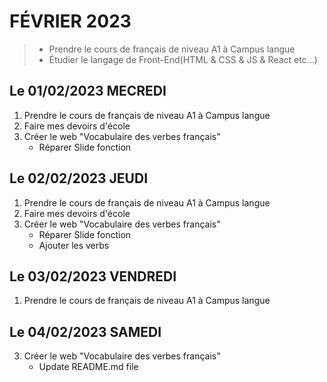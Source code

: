 # FÉVRIER 2023
> - Prendre le cours de français de niveau A1 à Campus langue 
> - Étudier le langage de Front-End(HTML & CSS & JS & React etc...)

## Le 01/02/2023 MECREDI
1. Prendre le cours de français de niveau A1 à Campus langue
2. Faire mes devoirs d'école
3. Créer le web "Vocabulaire des verbes français"
    - Réparer Slide fonction

## Le 02/02/2023 JEUDI
1. Prendre le cours de français de niveau A1 à Campus langue
2. Faire mes devoirs d'école
3. Créer le web "Vocabulaire des verbes français"
    - Réparer Slide fonction
    - Ajouter les verbs

## Le 03/02/2023 VENDREDI
1. Prendre le cours de français de niveau A1 à Campus langue

## Le 04/02/2023 SAMEDI
3. Créer le web "Vocabulaire des verbes français"
    - Update README.md file